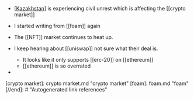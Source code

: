 -   [[Kazakhstan]] is experiencing civil unrest which is affecting the [[crypto market]]
-   I started writing from [[foam]] again
-   The [[NFT]] market continues to heat up.
-   I keep hearing about [[uniswap]] not sure what their deal is.
    -   It looks like it only supports [[erc-20]]  on [[ethereum]]
    -   [[ethereum]] is so overrated
    
-   

[//begin]: # "Autogenerated link references for markdown compatibility"
[Kazakhstan]: Kazakhstan.md "Kazakhstan"
[crypto market]: crypto market.md "crypto market"
[foam]: foam.md "foam"
[//end]: # "Autogenerated link references"

